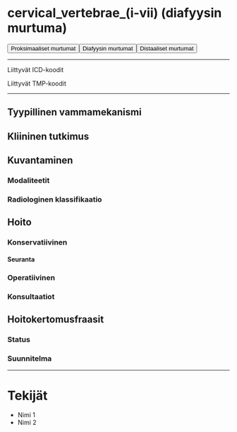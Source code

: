 # cervical_vertebrae_(i-vii) (diafyysin murtuma)

<button id="cervical_vertebrae_(i-vii)_proksimaalinen">Proksimaaliset murtumat</button><button id="cervical_vertebrae_(i-vii)_diafyysi">Diafyysin murtumat</button><button id="cervical_vertebrae_(i-vii)_distaalinen">Distaaliset murtumat</button>

---

Liittyvät ICD-koodit
>
	
Liittyvät TMP-koodit
>

---

## Tyypillinen vammamekanismi

## Kliininen tutkimus

## Kuvantaminen
### Modaliteetit
### Radiologinen klassifikaatio

## Hoito
### Konservatiivinen
#### Seuranta
### Operatiivinen
### Konsultaatiot

## Hoitokertomusfraasit
### Status
### Suunnitelma

---
# Tekijät
- Nimi 1
- Nimi 2